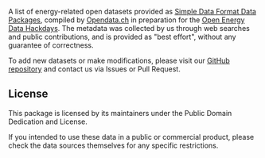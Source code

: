 A list of energy-related open datasets provided as [Simple Data Format Data Packages](http://dataprotocols.readthedocs.io/en/latest/simple-data-format.html), compiled by [Opendata.ch](http://opendata.ch) in preparation for the [Open Energy Data Hackdays](https://opendata.ch/projects/energy-data-hackdays-2019/). The metadata was collected by us through web searches and public contributions, and is provided as "best effort", without any guarantee of correctness.

To add new datasets or make modifications, please visit our [GitHub repository](https://github.com/schoolofdata-ch/energy-data) and contact us via Issues or Pull Request.

## License

This package is licensed by its maintainers under the Public Domain Dedication
and License.

If you intended to use these data in a public or commercial product, please
check the data sources themselves for any specific restrictions.
